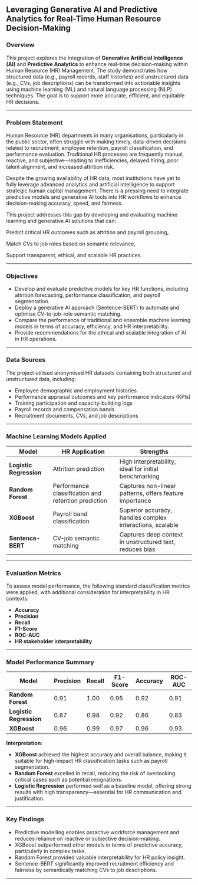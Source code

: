 ## **Leveraging Generative AI and Predictive Analytics for Real-Time Human Resource Decision-Making**

### Overview

This project explores the integration of **Generative Artificial Intelligence (AI)** and **Predictive Analytics** to enhance real-time decision-making within Human Resource (HR) Management. The study demonstrates how structured data (e.g., payroll records, staff histories) and unstructured data (e.g., CVs, job descriptions) can be transformed into actionable insights using machine learning (ML) and natural language processing (NLP) techniques. The goal is to support more accurate, efficient, and equitable HR decisions.

---
### Problem Statement
Human Resource (HR) departments in many organisations, particularly in the public sector, often struggle with making timely, data-driven decisions related to recruitment, employee retention, payroll classification, and performance evaluation. Traditional HR processes are frequently manual, reactive, and subjective—leading to inefficiencies, delayed hiring, poor talent alignment, and increased attrition risk.

Despite the growing availability of HR data, most institutions have yet to fully leverage advanced analytics and artificial intelligence to support strategic human capital management. There is a pressing need to integrate predictive models and generative AI tools into HR workflows to enhance decision-making accuracy, speed, and fairness.

This project addresses this gap by developing and evaluating machine learning and generative AI solutions that can:

Predict critical HR outcomes such as attrition and payroll grouping,

Match CVs to job roles based on semantic relevance,

Support transparent, ethical, and scalable HR practices.

---

### Objectives

- Develop and evaluate predictive models for key HR functions, including attrition forecasting, performance classification, and payroll segmentation.
- Deploy a generative AI approach (Sentence-BERT) to automate and optimise CV-to-job-role semantic matching.
- Compare the performance of traditional and ensemble machine learning models in terms of accuracy, efficiency, and HR interpretability.
- Provide recommendations for the ethical and scalable integration of AI in HR operations.

---

### Data Sources

The project utilised anonymised HR datasets containing both structured and unstructured data, including:

- Employee demographic and employment histories  
- Performance appraisal outcomes and key performance indicators (KPIs)  
- Training participation and capacity-building logs  
- Payroll records and compensation bands  
- Recruitment documents, CVs, and job descriptions  

---

### Machine Learning Models Applied

| Model                | HR Application                                  | Strengths                                                 |
|---------------------|--------------------------------------------------|-----------------------------------------------------------|
| **Logistic Regression** | Attrition prediction                           | High interpretability, ideal for initial benchmarking      |
| **Random Forest**       | Performance classification and retention prediction | Captures non-linear patterns, offers feature importance    |
| **XGBoost**             | Payroll band classification                   | Superior accuracy, handles complex interactions, scalable |
| **Sentence-BERT**       | CV–job semantic matching                      | Captures deep context in unstructured text, reduces bias   |

---

### Evaluation Metrics

To assess model performance, the following standard classification metrics were applied, with additional consideration for interpretability in HR contexts:

- **Accuracy**
- **Precision**
- **Recall**
- **F1-Score**
- **ROC-AUC**
- **HR stakeholder interpretability**

---

### Model Performance Summary

| Model                 | Precision | Recall | F1-Score | Accuracy | ROC-AUC |
|----------------------|-----------|--------|----------|----------|---------|
| **Random Forest**    | 0.91      | 1.00   | 0.95     | 0.92     | 0.91    |
| **Logistic Regression** | 0.87   | 0.98   | 0.92     | 0.86     | 0.83    |
| **XGBoost**          | 0.96      | 0.99   | 0.97     | 0.96     | 0.93    |

**Interpretation**:
- **XGBoost** achieved the highest accuracy and overall balance, making it suitable for high-impact HR classification tasks such as payroll segmentation.
- **Random Forest** excelled in recall, reducing the risk of overlooking critical cases such as potential resignations.
- **Logistic Regression** performed well as a baseline model, offering strong results with high transparency—essential for HR communication and justification.

---

### Key Findings

- Predictive modelling enables proactive workforce management and reduces reliance on reactive or subjective decision-making.
- XGBoost outperformed other models in terms of predictive accuracy, particularly in complex tasks.
- Random Forest provided valuable interpretability for HR policy insight.
- Sentence-BERT significantly improved recruitment efficiency and fairness by semantically matching CVs to job descriptions.

---

